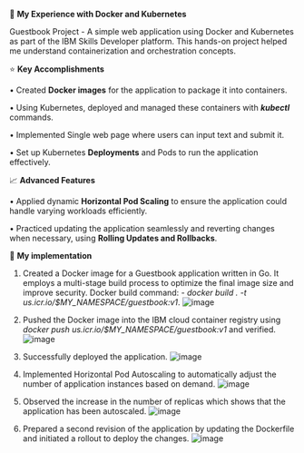 🚀 **My Experience with Docker and Kubernetes**

Guestbook Project - A simple web application using Docker and Kubernetes as part of the IBM Skills Developer platform. This hands-on project helped me understand containerization and orchestration concepts.

:star: **Key Accomplishments**

•	Created **Docker images** for the application to package it into containers.

•	Using Kubernetes, deployed and managed these containers with **_kubectl_** commands.

•	Implemented Single web page where users can input text and submit it. 

•	Set up Kubernetes **Deployments** and Pods to run the application effectively.


:chart_with_upwards_trend: **Advanced Features**

•	Applied dynamic **Horizontal Pod Scaling** to ensure the application could handle varying workloads efficiently.

•	Practiced updating the application seamlessly and reverting changes when necessary, using **Rolling Updates and Rollbacks**.


📸 **My implementation**

1. Created a Docker image for a Guestbook application written in Go. It employs a multi-stage build process to optimize the final image size and improve security. Docker build command:  _- docker build . -t       us.icr.io/$MY_NAMESPACE/guestbook:v1_.
   ![image](https://github.com/user-attachments/assets/27036b6d-7cee-4743-8aec-516531ed4e16)

2. Pushed the Docker image into the IBM cloud container registry using _docker push us.icr.io/$MY_NAMESPACE/guestbook:v1_ and verified.
   ![image](https://github.com/user-attachments/assets/8c7b070d-5ed3-4964-b1e5-e248bbebd499)

3. Successfully deployed the application.
   ![image](https://github.com/user-attachments/assets/c4f88a2f-29fd-491d-b84e-0171b276398e)

4. Implemented Horizontal Pod Autoscaling to automatically adjust the number of application instances based on demand.
   ![image](https://github.com/user-attachments/assets/f3eef067-f5b6-41e0-9f50-9760faf2a781)

5. Observed the increase in the number of replicas which shows that the application has been autoscaled.
   ![image](https://github.com/user-attachments/assets/5376a1f4-686b-4720-92c3-11d2aa7aabff)

6. Prepared a second revision of the application by updating the Dockerfile and initiated a rollout to deploy the changes.
   ![image](https://github.com/user-attachments/assets/da381f87-5d7e-44e0-82d5-9f85a1ff73bf)
 
